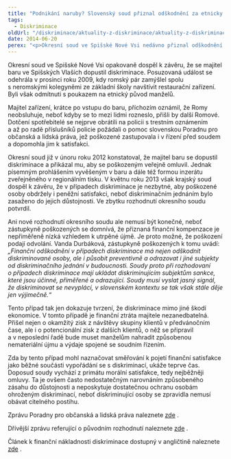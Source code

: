 ```yaml
---
title: "Podnikání naruby? Slovenský soud přiznal odškodnění za etnicky motivované vykázání z baru"
tags:
  - Diskriminace
oldUrl: "/diskriminace/aktuality-z-diskriminace/aktuality-z-diskriminace-2014/podnikani-naruby-slovensky-soud-priznal-odskodneni-za-etnicky-motivovane-vykazani-z-baru/"
date: 2014-06-20
perex: "<p>Okresní soud ve Spišské Nové Vsi nedávno přiznal odškodnění ve výši 600 Eur (cca 16 440 Kč) manželskému páru, jenž nebyl obsloužen pro etnický původ. Své jednání majitel baru odůvodnil možným přílivem dalších zákazníků romského etnika. </p>"
---
```


<!-- imported from the old website -->

<p class="align-blok">Okresní soud ve Spišské Nové Vsi opakovaně dospěl k závěru, že se majitel baru ve Spišských Vlaších dopustil diskriminace. Posuzovaná událost se odehrála v prosinci roku 2009, kdy romský pár zamýšlel spolu s neromskými kolegyněmi ze základní školy navštívit restaurační zařízení. Byli však odmítnuti s poukazem na etnický původ manželů.</p><p class="align-blok">Majitel zařízení, krátce po vstupu do baru, příchozím oznámil, že Romy neobsluhuje, neboť kdyby se to mezi lidmi rozneslo, přišli by další Romové. Dotčení spotřebitelé se nejprve obrátili na policii s trestním oznámením a až po radě příslušníků policie požádali o pomoc slovenskou Poradnu pro občanská a lidská práva, jež poškozené zastupovala i v řízení před soudem a dopomohla jim k satisfakci.</p><p class="align-blok">Okresní soud již v únoru roku 2012 konstatoval, že majitel baru se dopustil diskriminace a přikázal mu, aby se poškozeným veřejně omluvil. Jednak písemným prohlášením vyvěšeným v baru a dále též formou inzerátu zveřejněného v regionálním tisku. V květnu roku 2013 však krajský soud dospěl k závěru, že v případech diskriminace je nezbytné, aby poškozené osoby obdržely i peněžní satisfakci, neboť diskriminačním jednáním bylo zasaženo do jejich důstojnosti. Ve zbytku rozhodnutí okresního soudu potvrdil.</p><p class="align-bottom align-blok">Ani nové rozhodnutí okresního soudu ale nemusí být konečné, neboť zástupkyně poškozených se domnívá, že přiznaná finanční kompenzace je nepřiměřeně nízká vzhledem k utrpěné újmě. Je proto možné, že poškození podají odvolání. Vanda Durbáková, zástupkyně poškozených k tomu uvádí: <em>„Finanční odškodnění v případech diskriminace má nejen odškodnit diskriminované osoby, ale i působit preventivně a odrazovat i jiné subjekty od diskriminačního jednání v budoucnosti. Soudy proto při rozhodovaní o případech diskriminace mají ukládat diskriminujícím subjektům sankce, které jsou účinné, přiměřené a odrazující. Soudy musí vyslat jasný signál, že diskriminovat se nevyplácí, v slovenském kontextu se tak však stále děje jen výjimečně.“</em> </p><p class="align-blok">Tento případ tak jen dokazuje tvrzení, že diskriminace mimo jiné škodí ekonomice. V tomto případě je finanční ztráta majitele nezanedbatelná. Přišel nejen o okamžitý zisk z návštěvy skupiny klientů v předvánočním čase, ale i o potencionální zisk z dalších klientů, o něž se připravil a v neposlední řadě bude muset manželům nahradit způsobenou nemateriální újmu a výdaje spojené se soudním řízením.</p><p class="align-blok">Zda by tento případ mohl naznačovat směřování k pojetí finanční satisfakce jako běžné součásti vypořádání se s diskriminací, ukáže teprve čas. Doposud soudy vychází z primátu morální satisfakce, tedy nejběžněji omluvy. Ta je ovšem často nedostatečným narovnáním způsobeného zásahu do důstojnosti a neposkytuje dostatečnou ochranu osobám ohroženým diskriminací, neboť diskriminující osoby se zpravidla nemusí obávat citelného postihu.</p><p class="align-blok">Zprávu Poradny pro občanská a lidská práva naleznete <a title="Otevření do nového okna" href="http://poradna-prava.sk/wp-content/uploads/2014/06/PDF-321-KB.pdf" target="_blank">zde</a> <img alt="" src="https://www.ochrance.cz/typo3/ext/od_linkdesc/icons/external.gif" class="od_linkdesc_icon_external" />.</p><p class="align-blok">Dřívější zprávu referující o původním rozhodnutí naleznete <a title="Otevření do nového okna" href="http://poradna-prava.sk/wp-content/uploads/2012/02/PDF-65.9-kB.pdf" target="_blank">zde</a> <img alt="" src="https://www.ochrance.cz/typo3/ext/od_linkdesc/icons/external.gif" class="od_linkdesc_icon_external" />.</p><p class="align-blok">Článek k finanční nákladnosti diskriminace dostupný v angličtině naleznete <a title="Otevření do nového okna" href="http://americanprogress.org/issues/lgbt/report/2012/03/22/11234/the-costly-business-of-discrimination/" target="_blank">zde</a> <img alt="" src="https://www.ochrance.cz/typo3/ext/od_linkdesc/icons/external.gif" class="od_linkdesc_icon_external" />.</p>
